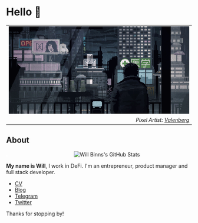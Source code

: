 # Hello 👋

<table align="center">
  <tr>
    <td width="100%" align="center">
      <a href="https://willbinns.org/">
        <img src="https://github.com/wbnns/wbnns/raw/master/future.gif" />
      </a>
    </td>
  </tr>
  <tr>
    <td width="100%" align="right">
      <em>
        Pixel Artist: <a href="https://www.deviantart.com/valenberg">Valenberg</a>
      </em>
    </td>
  </tr>
</table>

## About

<img src="https://github-readme-stats.vercel.app/api?username=wbnns&count_private=true&include_all_commits=true&hide_rank=true&theme=graywhite&show_icons=true&disable_animations=true&hide=stars&custom_title=Stats" align="right" width="320" style="bottom-padding:6px" alt="Will Binns's GitHub Stats" />

<img src="https://github.com/wbnns/wbnns/raw/master/spacer.gif" height="3" width="3" />

**My name is Will**, I work in DeFi. I'm an entrepreneur, product manager and full stack
developer.

+ [CV](https://about.willbinns.org/)
+ [Blog](https://willbinns.org)
+ [Telegram](https://t.me/wbnns)
+ [Twitter](https://twitter.com/wbnns)

Thanks for stopping by!

